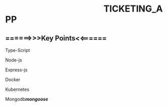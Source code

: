 <h1>&nbsp;&nbsp;&nbsp;&nbsp;&nbsp;&nbsp;&nbsp;&nbsp;&nbsp;&nbsp;&nbsp;&nbsp;&nbsp;&nbsp;&nbsp;&nbsp;&nbsp;&nbsp;&nbsp;&nbsp;&nbsp;&nbsp;&nbsp;&nbsp;&nbsp;&nbsp;&nbsp;&nbsp;&nbsp;&nbsp;&nbsp;&nbsp;&nbsp;&nbsp;&nbsp;&nbsp;&nbsp;&nbsp;&nbsp;&nbsp;&nbsp;&nbsp;&nbsp;&nbsp;&nbsp;&nbsp;&nbsp;TICKETING_APP</h1>
<h2>======>>>Key Points<<======</h2>
<p>Type-Script</p>
<p>Node-js</p>
<p>Express-js</p>
<p>Docker</p>
<p>Kubernetes</p>
<p>Mongodb<em><strong>mongoose</strong></em></p>
